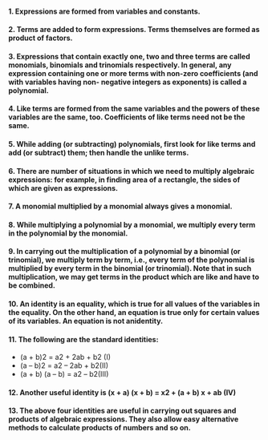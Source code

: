 #### 1. Expressions are formed from variables and constants.
#### 2. Terms are added to form expressions. Terms themselves are formed as product of factors.
#### 3. Expressions that contain exactly one, two and three terms are called monomials, binomials and trinomials respectively. In general, any expression containing one or more terms with non-zero coefficients (and with variables having non- negative integers as exponents) is called a polynomial.
#### 4. Like terms are formed from the same variables and the powers of these variables are the same, too. Coefficients of like terms need not be the same.
#### 5. While adding (or subtracting) polynomials, first look for like terms and add (or subtract) them; then handle the unlike terms.
#### 6. There are number of situations in which we need to multiply algebraic expressions: for example, in finding area of a rectangle, the sides of which are given as expressions.
#### 7. A monomial multiplied by a monomial always gives a monomial.
#### 8. While multiplying a polynomial by a monomial, we multiply every term in the polynomial by the monomial.
#### 9. In carrying out the multiplication of a polynomial by a binomial (or trinomial), we multiply term by term, i.e., every term of the polynomial is multiplied by every term in the binomial (or trinomial). Note that in such multiplication, we may get terms in the product which are like and have to be combined.
#### 10. An identity is an equality, which is true for all values of the variables in the equality. On the other hand, an equation is true only for certain values of its variables. An equation is not anidentity.
#### 11. The following are the standard identities:
* (a + b)2 = a2 + 2ab + b2 (I)
* (a – b)2 = a2 – 2ab + b2(II)
* (a + b) (a – b) = a2 – b2(III)
#### 12. Another useful identity is (x + a) (x + b) = x2 + (a + b) x + ab (IV)
#### 13. The above four identities are useful in carrying out squares and products of algebraic expressions. They also allow easy alternative methods to calculate products of numbers and so on.
